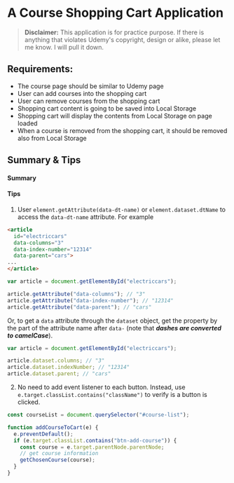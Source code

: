 # A Course Shopping Cart Application

> **Disclaimer:** This application is for practice purpose. If there is anything that violates Udemy's copyright, design or alike, please let me know. I will pull it down.

## Requirements:

- The course page should be similar to Udemy page
- User can add courses into the shopping cart
- User can remove courses from the shopping cart
- Shopping cart content is going to be saved into Local Storage
- Shopping cart will display the contents from Local Storage on page loaded
- When a course is removed from the shopping cart, it should be removed also from Local Storage

## Summary & Tips

#### Summary

#### Tips

1.  User `element.getAttribute(data-dt-name)` or `element.dataset.dtName` to access the `data-dt-name` attribute. For example

```html
<article
  id="electriccars"
  data-columns="3"
  data-index-number="12314"
  data-parent="cars">
...
</article>
```

```js
var article = document.getElementById("electriccars");

article.getAttribute("data-columns"); // "3"
article.getAttribute("data-index-number"); // "12314"
article.getAttribute("data-parent"); // "cars"
```

Or, to get a `data` attribute through the `dataset` object, get the property by the part of the attribute name after `data-` (note that **_dashes are converted to camelCase_**).

```js
var article = document.getElementById("electriccars");

article.dataset.columns; // "3"
article.dataset.indexNumber; // "12314"
article.dataset.parent; // "cars"
```

2.  No need to add event listener to each button. Instead, use `e.target.classList.contains("className")` to verify is a button is clicked.

```js
const courseList = document.querySelector("#course-list");

function addCourseToCart(e) {
  e.preventDefault();
  if (e.target.classList.contains("btn-add-course")) {
    const course = e.target.parentNode.parentNode;
    // get course information
    getChosenCourse(course);
  }
}
```
